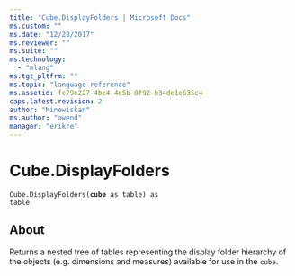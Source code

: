 ```yaml
---
title: "Cube.DisplayFolders | Microsoft Docs"
ms.custom: ""
ms.date: "12/28/2017"
ms.reviewer: ""
ms.suite: ""
ms.technology: 
  - "mlang"
ms.tgt_pltfrm: ""
ms.topic: "language-reference"
ms.assetid: fc79e227-4bc4-4e5b-8f92-b34de1e635c4
caps.latest.revision: 2
author: "Minewiskan"
ms.author: "owend"
manager: "erikre"
---
```

# Cube.DisplayFolders
<code>Cube.DisplayFolders(**cube** as table) as table</code>

## About
Returns a nested tree of tables representing the display folder hierarchy of the objects (e.g. dimensions and measures) available for use in the <code>cube</code>.


